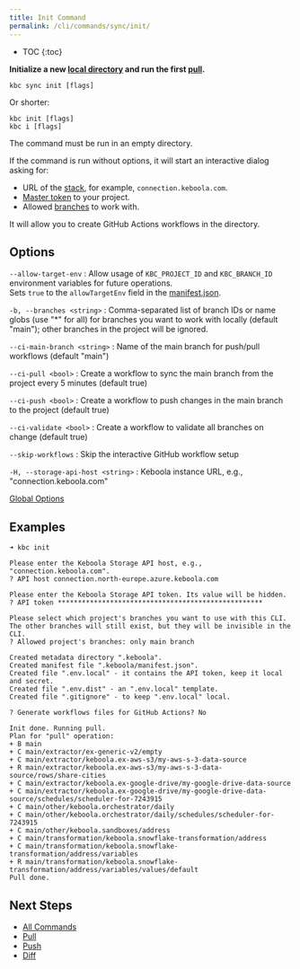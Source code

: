 ```yaml
---
title: Init Command
permalink: /cli/commands/sync/init/
---
```


* TOC
{:toc}

**Initialize a new [local directory](/cli/structure/) and run the first [pull](/cli/commands/sync/pull/).**

```
kbc sync init [flags]
```

Or shorter:
```
kbc init [flags]
kbc i [flags]
```

The command must be run in an empty directory.

If the command is run without options, it will start an interactive dialog asking for:
- URL of the [stack](https://help.keboola.com/overview/#stacks), for example, `connection.keboola.com`.
- [Master token](https://help.keboola.com/management/project/tokens/#master-tokens) to your project.
- Allowed [branches](https://help.keboola.com/tutorial/branches/) to work with.

It will allow you to create GitHub Actions workflows in the directory.

## Options

`--allow-target-env`
: Allow usage of `KBC_PROJECT_ID` and `KBC_BRANCH_ID` environment variables for future operations.  
Sets `true` to the `allowTargetEnv` field in the [manifest.json](/cli/structure/#manifest).

`-b, --branches <string>`
: Comma-separated list of branch IDs or name globs (use "*" for all) for branches you want to work with locally (default "main"); other branches in the project will be ignored.

`--ci-main-branch <string>`
: Name of the main branch for push/pull workflows (default "main")

`--ci-pull <bool>`
: Create a workflow to sync the main branch from the project every 5 minutes (default true)

`--ci-push <bool>`
: Create a workflow to push changes in the main branch to the project (default true)

`--ci-validate <bool>`
: Create a workflow to validate all branches on change (default true)

`--skip-workflows`
: Skip the interactive GitHub workflow setup

`-H, --storage-api-host <string>` 
: Keboola instance URL, e.g., "connection.keboola.com"

[Global Options](/cli/commands/#global-options)

## Examples

```
➜ kbc init

Please enter the Keboola Storage API host, e.g., "connection.keboola.com".
? API host connection.north-europe.azure.keboola.com

Please enter the Keboola Storage API token. Its value will be hidden.
? API token ***************************************************

Please select which project's branches you want to use with this CLI.
The other branches will still exist, but they will be invisible in the CLI.
? Allowed project's branches: only main branch

Created metadata directory ".keboola".
Created manifest file ".keboola/manifest.json".
Created file ".env.local" - it contains the API token, keep it local and secret.
Created file ".env.dist" - an ".env.local" template.
Created file ".gitignore" - to keep ".env.local" local.

? Generate workflows files for GitHub Actions? No

Init done. Running pull.
Plan for "pull" operation:
+ B main
+ C main/extractor/ex-generic-v2/empty
+ C main/extractor/keboola.ex-aws-s3/my-aws-s-3-data-source
+ R main/extractor/keboola.ex-aws-s3/my-aws-s-3-data-source/rows/share-cities
+ C main/extractor/keboola.ex-google-drive/my-google-drive-data-source
+ C main/extractor/keboola.ex-google-drive/my-google-drive-data-source/schedules/scheduler-for-7243915
+ C main/other/keboola.orchestrator/daily
+ C main/other/keboola.orchestrator/daily/schedules/scheduler-for-7243915
+ C main/other/keboola.sandboxes/address
+ C main/transformation/keboola.snowflake-transformation/address
+ C main/transformation/keboola.snowflake-transformation/address/variables
+ R main/transformation/keboola.snowflake-transformation/address/variables/values/default
Pull done.
```

## Next Steps

- [All Commands](/cli/commands/)
- [Pull](/cli/commands/sync/pull/)
- [Push](/cli/commands/sync/push/)
- [Diff](/cli/commands/sync/diff/)
